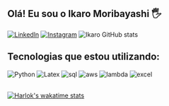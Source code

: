 ## Olá! Eu sou o Ikaro Moribayashi 🖐️

[![Linkedln](https://img.shields.io/badge/LinkedIn-0A66C2.svg?style=for-the-badge&logo=LinkedIn&logoColor=white)](https://www.linkedin.com/in/ikarom/)
[![Instagram](https://img.shields.io/badge/Instagram-E4405F?style=for-the-badge&logo=instagram&logoColor=white)]([https://instagram.com/sujeitoprogramador](https://www.instagram.com/_ikaro.m/))
![Ikaro GitHub stats](https://github-readme-stats.vercel.app/api?username=ikaromm&show_icons=true&theme=dracula&count_private=true)

## Tecnologias que estou utilizando:

<div style="display: inline_block">
  <img align="center" alt="Python" src="https://img.shields.io/badge/Python-14354C?style=for-the-badge&logo=python&logoColor=white" />
  <img align="center" alt="Latex" src="https://img.shields.io/badge/LaTeX-008080.svg?style=for-the-badge&logo=LaTeX&logoColor=white" />
  <img align="center" alt="sql" src="https://img.shields.io/badge/MySQL-4479A1.svg?style=for-the-badge&logo=MySQL&logoColor=white" />
  <img align="center" alt="aws" src="https://img.shields.io/badge/Amazon%20AWS-232F3E.svg?style=for-the-badge&logo=Amazon-AWS&logoColor=white" />
  <img align="center" alt="lambda" src="https://img.shields.io/badge/AWS%20Lambda-FF9900.svg?style=for-the-badge&logo=AWS-Lambda&logoColor=white" />
  <img align="center" alt="excel" src="https://img.shields.io/badge/Microsoft%20Excel-217346.svg?style=for-the-badge&logo=Microsoft-Excel&logoColor=white" />
</div><br/>

[![Harlok's wakatime stats](https://github-readme-stats.vercel.app/api/wakatime?username=ikaromm)](https://github.com/anuraghazra/github-readme-stats)
